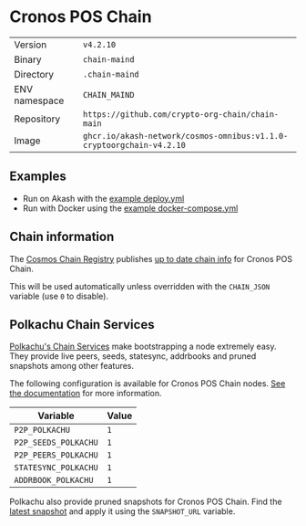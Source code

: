 # Cronos POS Chain

| | |
|---|---|
|Version|`v4.2.10`|
|Binary|`chain-maind`|
|Directory|`.chain-maind`|
|ENV namespace|`CHAIN_MAIND`|
|Repository|`https://github.com/crypto-org-chain/chain-main`|
|Image|`ghcr.io/akash-network/cosmos-omnibus:v1.1.0-cryptoorgchain-v4.2.10`|

## Examples

- Run on Akash with the [example deploy.yml](./deploy.yml)
- Run with Docker using the [example docker-compose.yml](./docker-compose.yml)

## Chain information

The [Cosmos Chain Registry](https://github.com/cosmos/chain-registry) publishes [up to date chain info](https://raw.githubusercontent.com/cosmos/chain-registry/master/cryptoorgchain/chain.json) for Cronos POS Chain.

This will be used automatically unless overridden with the `CHAIN_JSON` variable (use `0` to disable).

## Polkachu Chain Services

[Polkachu's Chain Services](https://www.polkachu.com/) make bootstrapping a node extremely easy. They provide live peers, seeds, statesync, addrbooks and pruned snapshots among other features.

The following configuration is available for Cronos POS Chain nodes. [See the documentation](../README.md#polkachu-services) for more information.

|Variable|Value|
|---|---|
|`P2P_POLKACHU`|`1`|
|`P2P_SEEDS_POLKACHU`|`1`|
|`P2P_PEERS_POLKACHU`|`1`|
|`STATESYNC_POLKACHU`|`1`|
|`ADDRBOOK_POLKACHU`|`1`|

Polkachu also provide pruned snapshots for Cronos POS Chain. Find the [latest snapshot](https://polkachu.com/tendermint_snapshots/akash) and apply it using the `SNAPSHOT_URL` variable.
